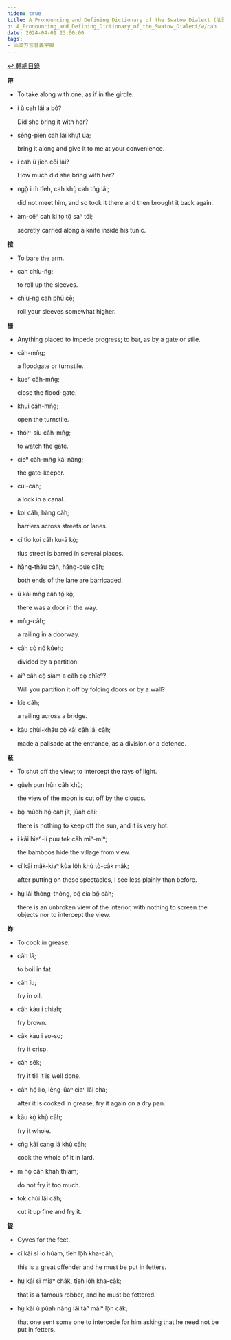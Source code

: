 ```yaml
---
hiden: true
title: A Pronouncing and Defining Dictionary of the Swatow Dialect (汕頭方言音義字典) / cah
p: A_Pronouncing_and_Defining_Dictionary_of_the_Swatow_Dialect/w/cah
date: 2024-04-01 23:00:00
tags: 
- 汕頭方言音義字典
---
```


[↩️ 轉總目錄](/A_Pronouncing_and_Defining_Dictionary_of_the_Swatow_Dialect)


**帶**
- To take along with one, as if in the girdle.

- i ŭ cah lâi a bô̤?

  Did she bring it with her?

- sêng-pĭen cah lâi khṳt úa;

  bring it along and give it to me at your convenience.

- i cah ŭ jîeh cōi lâi?

  How much did she bring with her?

- ngŏ̤ i m̄ tîeh, cah khṳ̀ cah tńg lâi;

  did not meet him, and so took it there and then brought it back again.

- àm-cĕⁿ cah ki to̤ tŏ̤ saⁿ tói;

  secretly carried along a knife inside his tunic.

**揎**
- To bare the arm.

- cah chíu-ńg;

  to roll up the sleeves.

- chíu-ńg cah phû cē;

  roll your sleeves somewhat higher.

**栅**
- Anything placed to impede progress; to bar, as by a gate or stile.

- câh-mn̂g;

  a floodgate or turnstile.

- kueⁿ câh-mn̂g;

  close the flood-gate.

- khui câh-mn̂g;

  open the turnstile.

- thóiⁿ-síu câh-mn̂g;

  to watch the gate.

- cíeⁿ câh-mn̂g kâi nâng;

  the gate-keeper.

- cúi-câh;

  a lock in a canal.

- koi câh, hāng câh;

  barriers across streets or lanes.

- cí tîo koi câh ku-ā kò̤;

  tlus street is barred in several places.

- hāng-thâu câh, hāng-búe câh;

  both ends of the lane are barricaded.

- ŭ kâi mn̂g câh tŏ̤ kò̤;

  there was a door in the way.

- mn̂g-câh;

  a railing in a doorway.

- câh cò̤ nŏ̤ kûeh;

  divided by a partition.

- àiⁿ câh cò̤ síam a câh cò̤ chîeⁿ?

  Will you partition it off by folding doors or by a wall?

- kîe câh;

  a railing across a bridge.

- kàu chùi-kháu cò̤ kâi câh lâi câh;

  made a palisade at the entrance, as a division or a defence.

**蔽**
- To shut off the view; to intercept the rays of light.

- gûeh pun hûn câh khṳ̀;

  the view of the moon is cut off by the clouds.

- bô̤ mûeh hó̤ câh jît, jûah căi;

  there is nothing to keep off the sun, and it is very hot.

- i kâi hieⁿ-lí puu tek câh miⁿ-miⁿ;

  the bamboos hide the village from view.

- cí kâi mâk-kìaⁿ kùa lô̤h khṳ̀ tò̤-câk mâk;

  after putting on these spectacles, I see less plainly than before.

- hṳ́ lăi thóng-thóng, bô̤ cia bô̤ câh;

  there is an unbroken view of the interior, with nothing to screen the objects nor to intercept the view.

**炸**
- To cook in grease.

- câh lâ;

  to boil in fat.

- câh îu;

  fry in oil.

- câh kàu i chiah;

  fry brown.

- câk kàu i so-so;

  fry it crisp.

- câh sêk;

  fry it till it is well done.

- câh hó̤ lío, lêng-ūaⁿ cìaⁿ lâi chá;

  after it is cooked in grease, fry it again on a dry pan.

- kàu kò̤ khṳ̀ câh;

  fry it whole.

- cn̂g kâi cang lâ khṳ̀ câh;

  cook the whole of it in lard.

- m̄ hó̤ câh khah thíam;

  do not fry it too much.

- tok chùi lâi câh;

  cut it up fine and fry it.

**鋜**
- Gyves for the feet.

- cí kâi sĭ ìo hŭam, tîeh lô̤h kha-câh;

  this is a great offender and he must be put in fetters.

- hṳ́ kâi sĭ mîaⁿ châk, tîeh lô̤h kha-câk;

  that is a famous robber, and he must be fettered.

- hṳ́ kâi ŭ pûah nâng lâi tàⁿ màiⁿ lô̤h câk;

  that one sent some one to intercede for him asking that he need not be put in fetters.